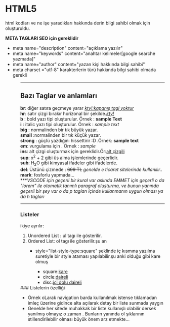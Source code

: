 # HTML5 
html kodları ve ne işe yaradıkları hakkında derin bilgi sahibi olmak için oluşturuldu.

<b>META TAGLARI SEO için gereklidir</b>
<ul>
  <li>meta name="description" content="açıklama yazılır"</li>
  <li>meta name="keywords" content="anahtar kelimeler[google searche yazmada]"</li>
  <li>meta name="author" content="yazan kişi hakkında bilgi sahibi"</li>
  <li>meta charset ="utf-8" karakterlerin türü hakkında bilgi sahibi olmada gerekli</li>
<ul>
  
<hr>
  <h2>Bazı Taglar ve anlamları</h2>
  <b>br</b>: diğer satıra geçmeye yarar <i><ins>kty!:kapanış tagi yoktur</ins></i><br>
  <b>hr</b>: satır çizgi bırakır horizonal bir şekilde.<i><ins>kty!<ins></i><br>
  <b>b</b> : bold yazı tipi oluşturulur. Örnek : <b>sample Text</b><br>
  <b>i</b> : italic yazı tipi oluşturulur. Örnek : <i>sample text</i><br>
  <b>big</b> : normalinden bir tık büyük yazar.<br>
  <b>small</b> :normalinden bir tık küçük yazar. <br>
  <b>strong</b> : güçlü yazdığını hissettirir :D .Örnek: <strong> sample text </strong><br>
  <b>em</b>: vurgulama için . Örnek : <em>sample</em><br>
  <b>ins</b>: alt çizgi oluşturmak için gereklidir.Ör:<ins>alt çizgili</ins><br>
  <b>sup</b>: x<sup>2</sup> + 2 gibi üs alma işlemlerinde geçerlidir.<br>
  <b>sub</b>: H<sub>2</sub>O gibi kimyasal ifadeler gibi ifadelerde.<br>
  <b>del</b>: Üstünü çizmede : <del>699 TL</del> <i>genelde e ticaret sitelerinde kullanılır..</i><br>
  <b>mark</b>: fosforlu yapmada...<br>
***<i>VSCODE için geçerli bir kural var aslında EMMET için geçerli o da "lorem" ile otomatik tanımlı paragraf oluşturma, ve bunun yanında geçerli bir şey var o da p tagları içinde kullanmanın uygun olması ya da h tagları</i><br>

<hr>

  ### Listeler
  ikiye ayrılır:
  <ol>
    <li >Unordered List : ul tagı ile gösterilir.</li>
    <li>Ordered List: ol tagı ile gösterilir.şu an</li>    
    <ul>
      <li>style="list-style-type:square" şeklinde iç kısmına yazılma suretiyle bir style ataması yapılabilir.şu anki olduğu gibi kare olmuş</li>
      <ul>
        <li>square:<ins>kare</ins></li>
        <li>circle:<ins>daireli</ins></li>
        <li>disc:<ins>içi dolu daireli</ins></li>
      </ul>
    </ul>
  </ol>
  ### Listelerin özelliği
  <ul>
    <li>Örnek oLarak navigation barda kullanılmak istense tıklamadan imleç üzerine gidince alta açılarak detay bir liste sunmada yaygın</li>
    <li>Genelde her sitede muhakkak bir liste kullanışlı olabilir dersek yanılmış olmayız o zaman . Bunların yanında ol şıklarının stillendirilebilir olması büyük önem arz etmekte...</li>
  </ul>
 
  
  
   
